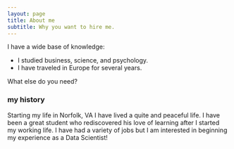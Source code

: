 ```yaml
---
layout: page
title: About me
subtitle: Why you want to hire me.
---
```


I have a wide base of knowledge:

- I studied business, science, and psychology.
- I have traveled in Europe for several years.

What else do you need?

### my history

Starting my life in Norfolk, VA I have lived a quite and peaceful life. I have been a great student who rediscovered his love of
learning after I started my working life. I have had a variety of jobs but I am interested in beginning my experience as a Data Scientist!
